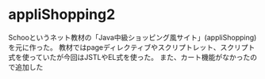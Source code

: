 # appliShopping2
Schooというネット教材の「Java中級ショッピング風サイト」(appliShopping)を元に作った。
教材ではpageディレクティブやスクリプトレット、スクリプト式を使っていたが今回はJSTLやEL式を使った。
また、カート機能がなかったので追加した

